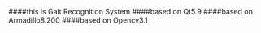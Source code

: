 ####this is Gait Recognition System
####based on Qt5.9
####based on Armadillo8.200
####based on Opencv3.1
